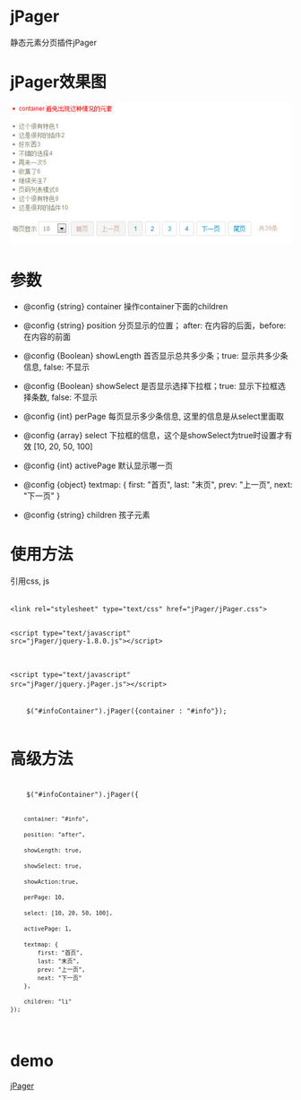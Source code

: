 # jPager #

静态元素分页插件jPager


# jPager效果图 #

![jPager效果图](images/jPager.jpg)

# 参数 #

* @config {string} 			    container 操作container下面的children

* @config {string} 			    position 分页显示的位置； after: 在内容的后面，before: 在内容的前面

* @config {Boolean} 			showLength 首否显示总共多少条；true: 显示共多少条信息, false: 不显示

* @config {Boolean} 			showSelect 是否显示选择下拉框；true: 显示下拉框选择条数, false: 不显示

* @config {int} 			    perPage 每页显示多少条信息, 这里的信息是从select里面取

* @config {array}               select 下拉框的信息，这个是showSelect为true时设置才有效 [10, 20, 50, 100]

* @config {int} 			    activePage 默认显示哪一页

 * @config {object}             textmap: {
									first: "首页",
									last: "末页",
									prev: "上一页",
									next: "下一页"
								}
								
 * @config {string}             children 孩子元素


# 使用方法 #

引用css, js

<code html>
&lt;link rel="stylesheet" type="text/css" href="jPager/jPager.css"&gt;

&lt;script type="text/javascript" src="jPager/jquery-1.8.0.js"&gt;&lt;/script&gt;

&lt;script type="text/javascript" src="jPager/jquery.jPager.js"&gt;&lt;/script&gt;
</code>

<code javascript>
	$("#infoContainer").jPager({container : "#info"});

</code>


# 高级方法 #



<code javascript>
	$("#infoContainer").jPager({
	
		container: "#info",
		
		position: "after",  
		
		showLength: true,  
		
		showSelect: true,
		
		showAction:true,  
        
		perPage: 10,  
		
		select: [10, 20, 50, 100],
		
		activePage: 1, 
		
		textmap: {
			first: "首页",
			last: "末页",
			prev: "上一页",
			next: "下一页"
		},   
		
		children: "li"                
	});
</code>

# demo #

<p><a href="http://joannamo.github.com/jPager/index.html">jPager</a></p>	
